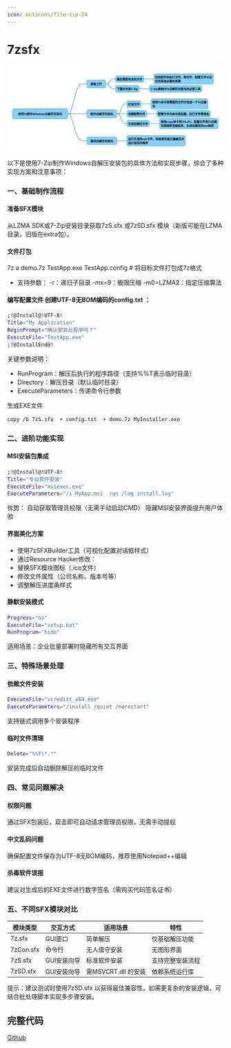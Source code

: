 ```yaml
---
icon: octicons/file-zip-24
---
```


# 7zsfx

![](../../img/7zsfx.png)

以下是使用7-Zip制作Windows自解压安装包的具体方法和实现步骤，综合了多种实现方案和注意事项：

### 一、基础制作流程
#### 准备SFX模块
从LZMA SDK或7-Zip安装目录获取7zS.sfx 或7zSD.sfx 模块（新版可能在LZMA目录，旧版在extra包）。
#### 文件打包
7z a demo.7z TestApp.exe  TestApp.config   # 将目标文件打包成7z格式 
* 支持参数：
-r：递归子目录
-mx=9：极限压缩
-m0=LZMA2：指定压缩算法
#### 编写配置文件 创建UTF-8无BOM编码的config.txt ：
~~~bash
;!@Install@!UTF-8!
Title="My Application"
BeginPrompt="确认安装此程序吗？"
ExecuteFile="TestApp.exe" 
;!@InstallEnd@!
~~~
关键参数说明：
* RunProgram：解压后执行的程序路径（支持%%T表示临时目录）
* Directory：解压目录（默认临时目录）
* ExecuteParameters：传递命令行参数

生成EXE文件
~~~bash
copy /b 7zS.sfx  + config.txt  + demo.7z MyInstaller.exe  
~~~
### 二、进阶功能实现
#### MSI安装包集成
~~~bash
;!@Install@!UTF-8!
Title="专业软件安装"
ExecuteFile="msiexec.exe" 
ExecuteParameters="/i MyApp.msi  /qn /log install.log" 
~~~
优势：
自动获取管理员权限（无需手动启动CMD）
隐藏MSI安装界面提升用户体验
#### 界面美化方案
* 使用7zSFXBuilder工具（可视化配置对话框样式）
* 通过Resource Hacker修改：
* 替换SFX模块图标（.ico文件）
* 修改文件属性（公司名称、版本号等）
* 调整解压进度条样式
#### 静默安装模式
~~~bash
Progress="no"
ExecuteFile="setup.bat" 
RunProgram="hide"
~~~
适用场景：企业批量部署时隐藏所有交互界面
### 三、特殊场景处理
#### 依赖文件安装
~~~bash
ExecuteFile="vcredist_x64.exe" 
ExecuteParameters="/install /quiet /norestart"
~~~
支持链式调用多个安装程序

#### 临时文件清理
~~~bash
Delete="%%T\*.*"
~~~
安装完成后自动删除解压的临时文件

### 四、常见问题解决
#### 权限问题
通过SFX包装后，双击即可自动请求管理员权限，无需手动提权

#### 中文乱码问题
确保配置文件保存为UTF-8无BOM编码，推荐使用Notepad++编辑

#### 杀毒软件误报
建议对生成后的EXE文件进行数字签名（需购买代码签名证书）

### 五、不同SFX模块对比

|模块类型|	交互方式|	适用场景|	特性|
|-|-|-|-|
|7z.sfx	|GUI窗口	|简单解压	|仅基础解压功能|
|7zCon.sfx	|命令行	|无人值守安装	|无图形界面|
|7zS.sfx	|GUI安装向导	|标准软件安装	|支持完整安装流程|
|7zSD.sfx	|GUI安装向导	|需MSVCRT.dll 的安装|	依赖系统运行库|

提示：建议测试时使用7zSD.sfx 以获得最佳兼容性。如需更复杂的安装逻辑，可结合批处理脚本实现多步骤安装。

## 完整代码
[Github](https://github.com/zhengtianzuo/zhengtianzuo.github.io/tree/master/code/027-7zsfx)
